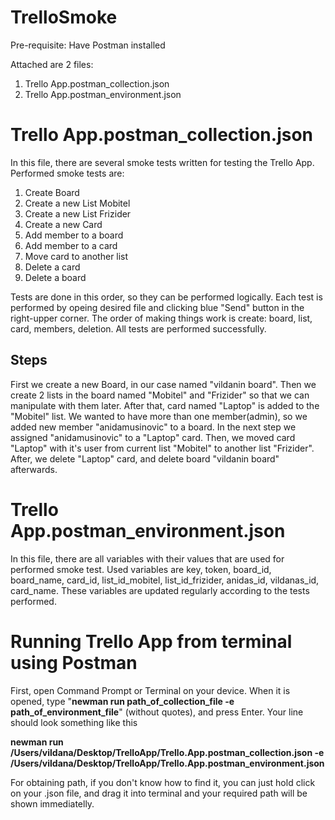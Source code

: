# TrelloSmoke

Pre-requisite: Have Postman installed

Attached are 2 files:
  1. Trello App.postman_collection.json
  2. Trello App.postman_environment.json

# Trello App.postman_collection.json
In this file, there are several smoke tests written for testing the Trello App. Performed smoke tests are: 
  1. Create Board
  2. Create a new List Mobitel
  3. Create a new List Frizider
  4. Create a new Card
  5. Add member to a board
  6. Add member to a card
  7. Move card to another list
  8. Delete a card
  9. Delete a board

Tests are done in this order, so they can be performed logically. Each test is performed by opeing desired file and clicking blue "Send" button in the right-upper corner. The order of making things work is create: board, list, card, members, deletion. All tests are performed successfully.

## Steps
First we create a new Board, in our case named "vildanin board". Then we create 2 lists in the board named "Mobitel" and "Frizider" so that we can manipulate with them later. After that, card named "Laptop" is added to the "Mobitel" list.
We wanted to have more than one member(admin), so we added new member "anidamusinovic" to a board. In the next step we assigned "anidamusinovic" to a "Laptop" card. Then, we moved card "Laptop" with it's user from current list "Mobitel" to another list "Frizider". After, we delete "Laptop" card, and delete board "vildanin board" afterwards.

# Trello App.postman_environment.json
In this file, there are all variables with their values that are used for performed smoke test. Used variables are key, token, board_id, board_name, card_id, list_id_mobitel, list_id_frizider, anidas_id, vildanas_id, card_name. These variables are updated regularly according to the tests performed.

# Running Trello App from terminal using Postman
First, open Command Prompt or Terminal on your device. When it is opened, type "**newman run path_of_collection_file -e path_of_environment_file**" (without quotes), and press Enter. Your line should look something like this 

**newman run /Users/vildana/Desktop/TrelloApp/Trello.App.postman_collection.json  -e /Users/vildana/Desktop/TrelloApp/Trello.App.postman_environment.json**

For obtaining path, if you don't know how to find it, you can just hold click on your .json file, and drag it into terminal and your required path will be shown immediatelly.
